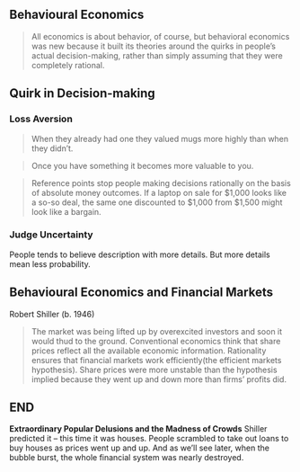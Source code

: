 ## Behavioural Economics
> All economics is about behavior, of course, but behavioral economics was new because it built its theories around the quirks in people’s actual decision-making, rather than simply assuming that they were completely rational.

## Quirk in Decision-making
### Loss Aversion
> When they already had one they valued mugs more highly than when they didn’t.

> Once you have something it becomes more valuable to you.

> Reference points stop people making decisions rationally on the basis of absolute money outcomes. If a laptop on sale for $1,000 looks like a so-so deal, the same one discounted to $1,000 from $1,500 might look like a bargain. 

### Judge Uncertainty
People tends to believe description with more details. But more details mean less probability.

## Behavioural Economics and Financial Markets
Robert Shiller (b. 1946)
>The market was being lifted up by overexcited investors and soon it would thud to the ground. Conventional economics think that share prices reflect all the available economic information. Rationality ensures that financial markets work efficiently(the efficient markets hypothesis). Share prices were more unstable than the hypothesis implied because they went up and down more than firms’ profits did.

## END
**Extraordinary Popular Delusions and the Madness of Crowds**
Shiller predicted it – this time it was houses. People scrambled to take out loans to buy houses as prices went up and up. And as we’ll see later, when the bubble burst, the whole financial system was nearly destroyed.
